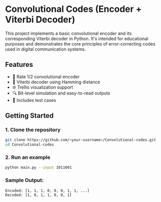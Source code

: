 # Convolutional Codes (Encoder + Viterbi Decoder)

This project implements a basic convolutional encoder and its corresponding Viterbi decoder in Python. It's intended for educational purposes and demonstrates the core principles of error-correcting codes used in digital communication systems.

## Features

- 📡 Rate 1/2 convolutional encoder  
- 🧠 Viterbi decoder using Hamming distance  
- 🌐 Trellis visualization support  
- 🔍 Bit-level simulation and easy-to-read outputs  
- 🧪 Includes test cases  

## Getting Started

### 1. Clone the repository

```bash
git clone https://github.com/<your-username>/Convolutional-codes.git
cd Convolutional-codes
```

### 2. Run an example
```bash
python main.py --input 1011001
```

### Sample Output:
```plaintext
Encoded: [1, 1, 1, 0, 0, 0, 1, 1, ...]
Decoded: [1, 0, 1, 1, 0, 0, 1]
```
